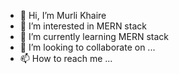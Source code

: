 - 👋 Hi, I’m Murli Khaire 
- 👀 I’m interested in MERN stack
- 🌱 I’m currently learning MERN stack
- 💞️ I’m looking to collaborate on ...
- 📫 How to reach me ...

<!---
Murli0399/Murli0399 is a ✨ special ✨ repository because its `README.md` (this file) appears on your GitHub profile.
You can click the Preview link to take a look at your changes.
--->
